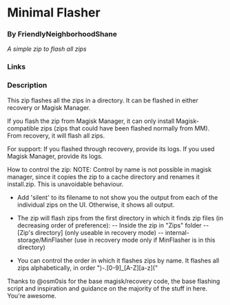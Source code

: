 # Minimal Flasher
### By FriendlyNeighborhoodShane
*A simple zip to flash all zips*

### Links
### Description
This zip flashes all the zips in a directory. It can be flashed in either recovery or Magisk Manager.

If you flash the zip from Magisk Manager, it can only install Magisk-compatible zips (zips that could have been flashed normally from MM). From recovery, it will flash all zips.

For support:
If you flashed through recovery, provide its logs.
If you used Magisk Manager, provide its logs.

How to control the zip:
NOTE: Control by name is not possible in magisk manager, since it copies the zip to a cache directory and renames it install.zip. This is unavoidable behaviour.

- Add 'silent' to its filename to not show you the output from each of the individual zips on the UI. Otherwise, it shows all output.

- The zip will flash zips from the first directory in which it finds zip files (in decreasing order of preference):
-- Inside the zip in "Zips" folder
-- [Zip's directory]                            (only useable in recovery mode)
-- internal-storage/MinFlasher        (use in recovery mode only if MinFlasher is in this directory)

- You can control the order in which it flashes zips by name. It flashes all zips alphabetically, in order ")-.[0-9]_[A-Z][a-z]("

Thanks to @osm0sis for the base magisk/recovery code, the base flashing script and inspiration and guidance on the majority of the stuff in here. You're awesome.
